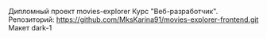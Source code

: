 Дипломный проект movies-explorer Курс "Веб-разработчик". Репозиторий: https://github.com/MksKarina91/movies-explorer-frontend.git
Макет dark-1